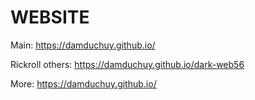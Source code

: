 # WEBSITE

Main: https://damduchuy.github.io/

Rickroll others: https://damduchuy.github.io/dark-web56

More: https://damduchuy.github.io/
